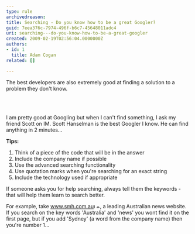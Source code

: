 ```yaml
---
type: rule
archivedreason: 
title: Searching - Do you know how to be a great Googler?
guid: 7eea376c-7974-496f-b6c7-45648011adc4
uri: searching---do-you-know-how-to-be-a-great-googler
created: 2009-02-19T02:56:04.0000000Z
authors:
- id: 1
  title: Adam Cogan
related: []

---
```



The best developers are also extremely good at finding a solution to a problem they don't know. 

<br><excerpt class='endintro'></excerpt><br>

  <p>I am pretty good at Googling but&#160;when I can't find something, I ask my friend Scott on IM. Scott Hanselman is the best Googler I know. He can find anything in 2 minutes...</p>
<strong>Tips&#58;</strong>
<ol>
    <li>Think of a piece of the code that will be in the answer </li>
    <li>Include the company name if possible </li>
    <li>Use the advanced searching functionality </li>
    <li>Use quotation marks when you're searching for an exact string </li>
    <li>Include the technology used if appropriate</li>
</ol>
<p>If someone asks you for help searching, always tell them the keywords - that will help them learn to search better.</p>
<p>For example, take <a href="http&#58;//www.ssw.com.au/ssw/Redirect/smh.htm" target="_blank">www.smh.com.au</a><img width="17" height="11" alt="Leave Site" src="http&#58;//www.ssw.com.au/ssw/Images/LeaveSite.gif" />, a leading Australian news website. If you search on the key words 'Australia' and 'news' you wont find it on the first page, but if you add 'Sydney' (a word from the company name) then you're number 1... </p>



